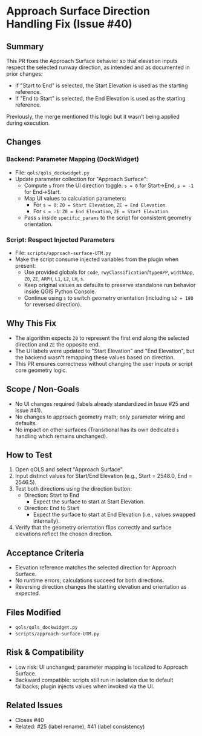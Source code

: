 # Approach Surface Direction Handling Fix (Issue #40)

## Summary

This PR fixes the Approach Surface behavior so that elevation inputs respect the selected runway direction, as intended and as documented in prior changes:

- If "Start to End" is selected, the Start Elevation is used as the starting reference.
- If "End to Start" is selected, the End Elevation is used as the starting reference.

Previously, the merge mentioned this logic but it wasn’t being applied during execution.

## Changes

### Backend: Parameter Mapping (DockWidget)

- File: `qols/qols_dockwidget.py`
- Update parameter collection for "Approach Surface":
  - Compute `s` from the UI direction toggle: `s = 0` for Start→End, `s = -1` for End→Start.
  - Map UI values to calculation parameters:
    - For `s = 0`: `Z0 = Start Elevation`, `ZE = End Elevation`.
    - For `s = -1`: `Z0 = End Elevation`, `ZE = Start Elevation`.
  - Pass `s` inside `specific_params` to the script for consistent geometry orientation.

### Script: Respect Injected Parameters

- File: `scripts/approach-surface-UTM.py`
- Make the script consume injected variables from the plugin when present:
  - Use provided globals for `code`, `rwyClassification`/`typeAPP`, `widthApp`, `Z0`, `ZE`, `ARPH`, `L1`, `L2`, `LH`, `s`.
  - Keep original values as defaults to preserve standalone run behavior inside QGIS Python Console.
  - Continue using `s` to switch geometry orientation (including `s2 = 180` for reversed direction).

## Why This Fix

- The algorithm expects `Z0` to represent the first end along the selected direction and `ZE` the opposite end.
- The UI labels were updated to "Start Elevation" and "End Elevation", but the backend wasn’t remapping these values based on direction.
- This PR ensures correctness without changing the user inputs or script core geometry logic.

## Scope / Non-Goals

- No UI changes required (labels already standardized in Issue #25 and Issue #41).
- No changes to approach geometry math; only parameter wiring and defaults.
- No impact on other surfaces (Transitional has its own dedicated `s` handling which remains unchanged).

## How to Test

1. Open qOLS and select "Approach Surface".
2. Input distinct values for Start/End Elevation (e.g., Start = 2548.0, End = 2546.5).
3. Test both directions using the direction button:
   - Direction: Start to End
     - Expect the surface to start at Start Elevation.
   - Direction: End to Start
     - Expect the surface to start at End Elevation (i.e., values swapped internally).
4. Verify that the geometry orientation flips correctly and surface elevations reflect the chosen direction.

## Acceptance Criteria

- Elevation reference matches the selected direction for Approach Surface.
- No runtime errors; calculations succeed for both directions.
- Reversing direction changes the starting elevation and orientation as expected.

## Files Modified

- `qols/qols_dockwidget.py`
- `scripts/approach-surface-UTM.py`

## Risk & Compatibility

- Low risk: UI unchanged; parameter mapping is localized to Approach Surface.
- Backward compatible: scripts still run in isolation due to default fallbacks; plugin injects values when invoked via the UI.

## Related Issues

- Closes #40
- Related: #25 (label rename), #41 (label consistency)
